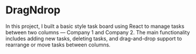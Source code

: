 # DragNdrop
In this project, I built a basic style task board using React to manage tasks between two columns — Company 1 and Company 2. The main functionality includes adding new tasks, deleting tasks, and drag-and-drop support to rearrange or move tasks between columns.
